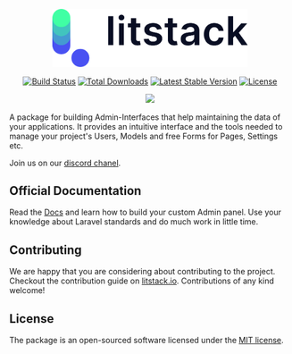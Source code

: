 <p align="center">
    <img width="350px" style="max-width:100%;" src="https://raw.githubusercontent.com/litstack/art/master/logo/png/litstack_logo.png">
</p>

<p align="center">
    <a href="https://github.com/litstack/litstack/actions"><img src="https://github.com/litstack/litstack/workflows/tests/badge.svg" alt="Build Status"></a>
    <a href="https://packagist.org/packages/litstack/litstack"><img src="https://img.shields.io/packagist/dt/litstack/litstack?color=%234951f2" alt="Total Downloads"></a>
    <a href="https://packagist.org/packages/litstack/litstack"><img src="https://img.shields.io/github/v/release/litstack/litstack?color=%2383c2ff&label=stable" alt="Latest Stable Version"></a>
    <a href="https://packagist.org/packages/litstack/litstack"><img src="https://img.shields.io/github/license/litstack/litstack?color=%2331c653" alt="License"></a>
</p>

<p align="center">
    <img style="max-width:100%;" src="https://litstack.io/images/litstack_interface.png">
</p>

A package for building Admin-Interfaces that help maintaining the data of your
applications. It provides an intuitive interface and the tools needed to manage
your project's Users, Models and free Forms for Pages, Settings etc.

Join us on our [discord chanel](https://discord.gg/u4qpb5P).

## Official Documentation

Read the [Docs](https://litstack.io/docs) and learn how to build your custom
Admin panel. Use your knowledge about Laravel standards and do much work in
little time.

## Contributing

We are happy that you are considering about contributing to the project.
Checkout the contribution guide on
[litstack.io](https://litstack.io/docs/prologue/contribution). Contributions of
any kind welcome!

## License

The package is an open-sourced software licensed under the
[MIT license](LICENSE.md).
